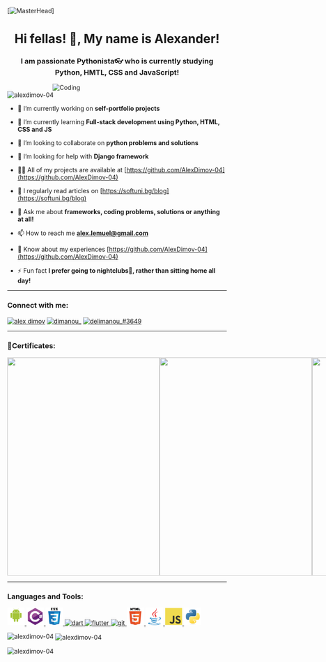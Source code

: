 [![MasterHead](https://i.gifer.com/origin/84/84d79f587caeee69caf306386ec3527d_w200.gif)]

<h1 align="center">Hi fellas! 👋, My name is Alexander!</h1>
<h3 align="center">I am passionate Pythonista👓 who is currently studying Python, HMTL, CSS and JavaScript!</h3>
<img align= "right" alt="Coding" width="400" src="https://www.fouragain.com/wp-content/uploads/2020/03/data-entr.gif">
<p align="left"> <img src="https://komarev.com/ghpvc/?username=alexdimov-04&label=Profile%20views&color=0e75b6&style=flat" alt="alexdimov-04" /> </p>

- 🔭 I’m currently working on **self-portfolio projects**

- 🌱 I’m currently learning **Full-stack development using Python, HTML, CSS and JS**

- 👯 I’m looking to collaborate on **python problems and solutions**

- 🤝 I’m looking for help with **Django framework**

- 👨‍💻 All of my projects are available at [https://github.com/AlexDimov-04](https://github.com/AlexDimov-04)

- 📝 I regularly read articles on [https://softuni.bg/blog](https://softuni.bg/blog)

- 💬 Ask me about **frameworks, coding problems, solutions or anything at all!**

- 📫 How to reach me **alex.lemuel@gmail.com**

- 📄 Know about my experiences [https://github.com/AlexDimov-04](https://github.com/AlexDimov-04)

- ⚡ Fun fact **I prefer going to nightclubs🥂, rather than sitting home all day!**
  
---

<h3 align="left">Connect with me:</h3>
<p align="left">
<a href="https://fb.com/alex dimov" target="blank"><img align="center" src="https://raw.githubusercontent.com/rahuldkjain/github-profile-readme-generator/master/src/images/icons/Social/facebook.svg" alt="alex dimov" height="30" width="40" /></a>
<a href="https://instagram.com/dimanou_" target="blank"><img align="center" src="https://raw.githubusercontent.com/rahuldkjain/github-profile-readme-generator/master/src/images/icons/Social/instagram.svg" alt="dimanou_" height="30" width="40" /></a>
<a href="https://discord.gg/delimanou_#3649" target="blank"><img align="center" src="https://raw.githubusercontent.com/rahuldkjain/github-profile-readme-generator/master/src/images/icons/Social/discord.svg" alt="delimanou_#3649" height="30" width="40" /></a>
</p>

---

<h3 align="left">📜Certificates:</h3>

<div style="display: flex">
  <img src="https://user-images.githubusercontent.com/106152399/233798921-f40b20b3-6ebb-48dd-af0f-4036028f6d45.jpeg" width="350" height="500">
  <img src="https://user-images.githubusercontent.com/106152399/233799275-df50f8e8-d75a-43e0-a702-a2ee90cd1105.jpeg" width="350" height="500">
  <img src="https://user-images.githubusercontent.com/106152399/233799325-a5385bbb-6745-492f-99e8-ffb3408b5fc2.jpeg" width="350" height="500">
  <img src="https://user-images.githubusercontent.com/106152399/233799371-9cc3c619-5363-4e8b-9d12-18e48c6813a6.jpeg" width="350" height="500">
  <img src="https://user-images.githubusercontent.com/106152399/233799414-49a4a3c3-68ed-405a-9e33-6b611d4cff0d.jpeg" width="350" height="500">
  <img src="https://user-images.githubusercontent.com/106152399/234340576-bcec0467-6542-4492-a351-181b4c400edf.jpeg" width="350" height="500">
</div>

---

<h3 align="left">Languages and Tools:</h3>
<p align="left"> <a href="https://developer.android.com" target="_blank" rel="noreferrer"> <img src="https://raw.githubusercontent.com/devicons/devicon/master/icons/android/android-original-wordmark.svg" alt="android" width="40" height="40"/> </a> <a href="https://www.w3schools.com/cs/" target="_blank" rel="noreferrer"> <img src="https://raw.githubusercontent.com/devicons/devicon/master/icons/csharp/csharp-original.svg" alt="csharp" width="40" height="40"/> </a> <a href="https://www.w3schools.com/css/" target="_blank" rel="noreferrer"> <img src="https://raw.githubusercontent.com/devicons/devicon/master/icons/css3/css3-original-wordmark.svg" alt="css3" width="40" height="40"/> </a> <a href="https://dart.dev" target="_blank" rel="noreferrer"> <img src="https://www.vectorlogo.zone/logos/dartlang/dartlang-icon.svg" alt="dart" width="40" height="40"/> </a> <a href="https://flutter.dev" target="_blank" rel="noreferrer"> <img src="https://www.vectorlogo.zone/logos/flutterio/flutterio-icon.svg" alt="flutter" width="40" height="40"/> </a> <a href="https://git-scm.com/" target="_blank" rel="noreferrer"> <img src="https://www.vectorlogo.zone/logos/git-scm/git-scm-icon.svg" alt="git" width="40" height="40"/> </a> <a href="https://www.w3.org/html/" target="_blank" rel="noreferrer"> <img src="https://raw.githubusercontent.com/devicons/devicon/master/icons/html5/html5-original-wordmark.svg" alt="html5" width="40" height="40"/> </a> <a href="https://www.java.com" target="_blank" rel="noreferrer"> <img src="https://raw.githubusercontent.com/devicons/devicon/master/icons/java/java-original.svg" alt="java" width="40" height="40"/> </a> <a href="https://developer.mozilla.org/en-US/docs/Web/JavaScript" target="_blank" rel="noreferrer"> <img src="https://raw.githubusercontent.com/devicons/devicon/master/icons/javascript/javascript-original.svg" alt="javascript" width="40" height="40"/> </a> <a href="https://www.python.org" target="_blank" rel="noreferrer"> <img src="https://raw.githubusercontent.com/devicons/devicon/master/icons/python/python-original.svg" alt="python" width="40" height="40"/> </a> </p>

<p><img align="left" src="https://github-readme-stats.vercel.app/api/top-langs?username=alexdimov-04&show_icons=true&locale=en&layout=compact" alt="alexdimov-04" /></p>

<p>&nbsp;<img align="center" src="https://github-readme-stats.vercel.app/api?username=alexdimov-04&show_icons=true&locale=en" alt="alexdimov-04" /></p>

<p><img align="center" src="https://github-readme-streak-stats.herokuapp.com/?user=alexdimov-04&" alt="alexdimov-04" /></p>

